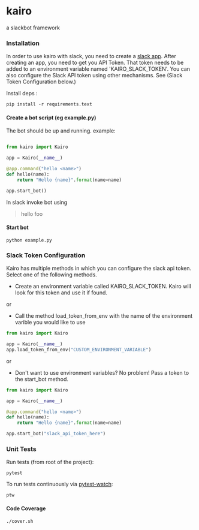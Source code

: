 # kairo
a slackbot framework

### Installation

In order to use kairo with slack, you need to create a [slack app](https://api.slack.com/apps?new_app=1). After creating an app, you need to get you API Token. That token needs to be added to an environment variable named 'KAIRO_SLACK_TOKEN'. 
You can also configure the Slack API token using other mechanisms. See (Slack Token Configuration below.)

Install deps : 

    pip install -r requirements.text 

#### Create a bot script (eg example.py)    
The bot should be up and running.
example:
```python

from kairo import Kairo

app = Kairo(__name__)

@app.command("hello <name>")
def hello(name):
    return "Hello {name}".format(name=name) 

app.start_bot()    
```

 In slack invoke bot using
 > hello foo

#### Start bot
```python example.py```


### Slack Token Configuration
Kairo has multiple methods in which you can configure the slack api token. Select one of the following methods. 

* Create an environment variable called KAIRO_SLACK_TOKEN. Kairo will look for this token and use it if found.

or

* Call the method load_token_from_env with the name of the environment varible you would like to use
```python
from kairo import Kairo

app = Kairo(__name__)
app.load_token_from_env("CUSTOM_ENVIRONMENT_VARIABLE")
```

or

* Don't want to use environment variables? No problem! Pass a token to the start_bot method.
```python
from kairo import Kairo

app = Kairo(__name__)

@app.command("hello <name>")
def hello(name):
    return "Hello {name}".format(name=name) 

app.start_bot("slack_api_token_here")    
```

### Unit Tests
Run tests (from root of the project):

    pytest 

To run tests continuously via [pytest-watch](https://github.com/joeyespo/pytest-watch):

    ptw

#### Code Coverage

    ./cover.sh